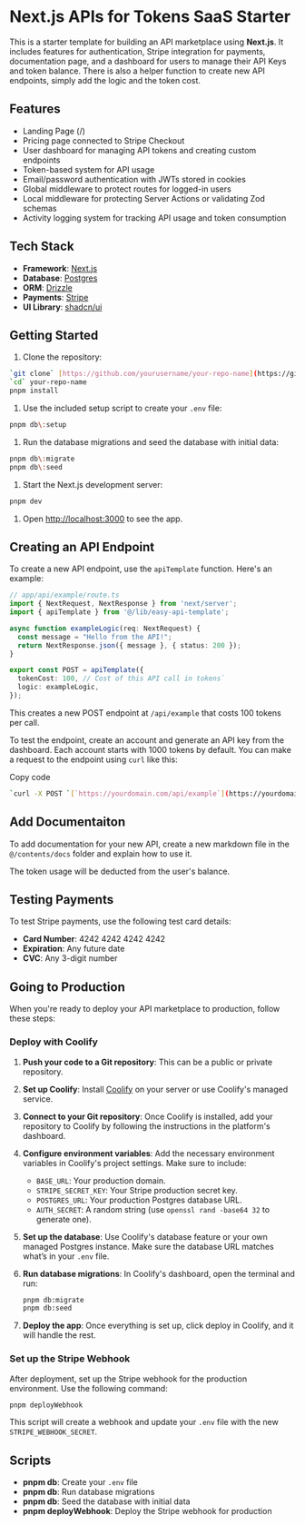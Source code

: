 # Next.js APIs for Tokens SaaS Starter

This is a starter template for building an API marketplace using **Next.js**. It includes features for authentication, Stripe integration for payments, documentation page, and a dashboard for users to manage their API Keys and token balance. There is also a helper function to create new API endpoints, simply add the logic and the token cost.

## Features

* Landing Page (/)
* Pricing page connected to Stripe Checkout
* User dashboard for managing API tokens and creating custom endpoints
* Token-based system for API usage
* Email/password authentication with JWTs stored in cookies
* Global middleware to protect routes for logged-in users
* Local middleware for protecting Server Actions or validating Zod schemas
* Activity logging system for tracking API usage and token consumption

## Tech Stack

* **Framework**: [Next.js](https://nextjs.org/)
* **Database**: [Postgres](https://www.postgresql.org/)
* **ORM**: [Drizzle](https://orm.drizzle.team/)
* **Payments**: [Stripe](https://stripe.com/)
* **UI Library**: [shadcn/ui](https://ui.shadcn.com/)

## Getting Started

1. Clone the repository:

```bash
`git clone` [https://github.com/yourusername/your-repo-name](https://github.com/yourusername/your-repo-name)
`cd` your-repo-name
pnpm install
```

1. Use the included setup script to create your `.env` file:

```bash
pnpm db\:setup
```

1. Run the database migrations and seed the database with initial data:

```bash
pnpm db\:migrate
pnpm db\:seed
```

1. Start the Next.js development server:

```bash
pnpm dev
```

1. Open [http://localhost:3000](http://localhost:3000) to see the app.

## Creating an API Endpoint

To create a new API endpoint, use the `apiTemplate` function. Here's an example:

```typescript
// app/api/example/route.ts
import { NextRequest, NextResponse } from 'next/server';
import { apiTemplate } from '@/lib/easy-api-template';

async function exampleLogic(req: NextRequest) {
  const message = "Hello from the API!";
  return NextResponse.json({ message }, { status: 200 });
}

export const POST = apiTemplate({
  tokenCost: 100, // Cost of this API call in tokens`
  logic: exampleLogic,
});
```

This creates a new POST endpoint at `/api/example` that costs 100 tokens per call.

To test the endpoint, create an account and generate an API key from the dashboard. Each account starts with 1000 tokens by default. You can make a request to the endpoint using `curl` like this:


Copy code
```bash
`curl -X POST `[`https://yourdomain.com/api/example`](https://yourdomain.com/api/example)` -H "Authorization: Bearer <YOUR_API_KEY>"`
```

## Add Documentaiton

To add documentation for your new API, create a new markdown file in the `@/contents/docs` folder and explain how to use it.

The token usage will be deducted from the user's balance.

## Testing Payments

To test Stripe payments, use the following test card details:

* **Card Number**: 4242 4242 4242 4242
* **Expiration**: Any future date
* **CVC**: Any 3-digit number

## Going to Production

When you're ready to deploy your API marketplace to production, follow these steps:

### Deploy with Coolify

1. **Push your code to a Git repository**: This can be a public or private repository.
2. **Set up Coolify**: Install [Coolify]() on your server or use Coolify's managed service.
3. **Connect to your Git repository**: Once Coolify is installed, add your repository to Coolify by following the instructions in the platform's dashboard.
4. **Configure environment variables**: Add the necessary environment variables in Coolify's project settings. Make sure to include:
   * `BASE_URL`: Your production domain.
   * `STRIPE_SECRET_KEY`: Your Stripe production secret key.
   * `POSTGRES_URL`: Your production Postgres database URL.
   * `AUTH_SECRET`: A random string (use `openssl rand -base64 32` to generate one).
5. **Set up the database**: Use Coolify's database feature or your own managed Postgres instance. Make sure the database URL matches what’s in your `.env` file.
6. **Run database migrations**: In Coolify's dashboard, open the terminal and run:

   ```bash
   pnpm db:migrate
   pnpm db:seed
   ```

7. **Deploy the app**: Once everything is set up, click deploy in Coolify, and it will handle the rest.

### Set up the Stripe Webhook

After deployment, set up the Stripe webhook for the production environment. Use the following command:

```bash
pnpm deployWebhook
```

This script will create a webhook and update your `.env` file with the new `STRIPE_WEBHOOK_SECRET`.

## Scripts

* **pnpm db**: Create your `.env` file
* **pnpm db**: Run database migrations
* **pnpm db**: Seed the database with initial data
* **pnpm deployWebhook**: Deploy the Stripe webhook for production


